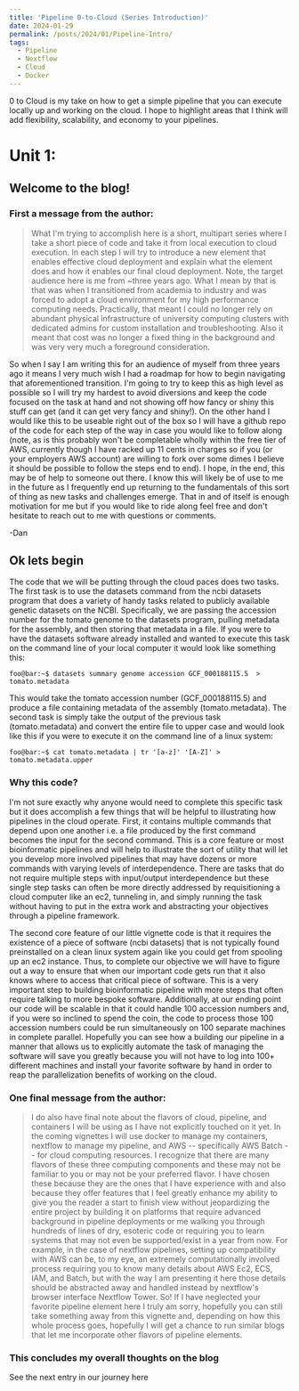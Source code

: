 ```yaml
---
title: 'Pipeline 0-to-Cloud (Series Introduction)'
date: 2024-01-29
permalink: /posts/2024/01/Pipeline-Intro/
tags:
  - Pipeline
  - Nextflow
  - Cloud
  - Docker
---
```


0 to Cloud is my take on how to get a simple pipeline that you can execute locally up and working on the cloud.
I hope to highlight areas that I think will add flexibility, scalability, and economy to your pipelines.

# Unit 1:
## Welcome to the blog!
### First a message from the author:

>What I'm trying to accomplish here is a short, multipart series where I take a short piece of code and take it from local execution to cloud execution.
In each step I will try to introduce a new element that enables effective cloud deployment and explain what the element does and how it enables our final cloud deployment.
Note, the target audience here is me from ~three years ago. What I mean by that is that was when I transitioned from academia to industry and was forced to adopt a cloud environment for my high performance computing needs.
Practically, that meant I could no longer rely on abundant physical infrastructure of university computing clusters with dedicated admins for custom installation and troubleshooting.
Also it meant that cost was no longer a fixed thing in the background and was very very much a foreground consideration.
>
So when I say I am writing this for an audience of myself from three years ago it means I very much wish I had a roadmap for how to begin navigating that aforementioned transition.
I'm going to try to keep this as high level as possible so I will try my hardest to avoid diversions and keep the code focused on the task at hand and not showing off how fancy or shiny this stuff can get (and it can get very fancy and shiny!).
On the other hand I would like this to be useable right out of the box so I will have a github repo of the code for each step of the way in case you would like to follow along (note, as is this probably won't be completable wholly within the free tier of AWS, currently though I have racked up 11 cents in charges so if you (or your employers AWS account) are willing to fork over some dimes I believe it should be possible to follow the steps end to end).
I hope, in the end, this may be of help to someone out there. I know this will likely be of use to me in the future as I frequently end up returning to the fundamentals of this sort of thing as new tasks and challenges emerge.
That in and of itself is enough motivation for me but if you would like to ride along feel free and don't hesitate to reach out to me with questions or comments.
>
-Dan

## Ok lets begin

The code that we will be putting through the cloud paces does two tasks.
The first task is to use the datasets command from the ncbi datasets program that does a variety of handy tasks related to publicly available genetic datasets on the NCBI.
Specifically, we are passing the accession number for the tomato genome to the datasets program, pulling metadata for the assembly, and then storing that metadata in a file.
If you were to have the datasets software already installed and wanted to execute this task on the command line of your local computer it would look like something this:

```console
foo@bar:~$ datasets summary genome accession GCF_000188115.5  > tomato.metadata
```


This would take the tomato accession number (GCF_000188115.5) and produce a file containing metadata of the assembly (tomato.metadata).
The second task is simply take the output of the previous task (tomato.metadata) and convert the entire file to upper case and would look like this if you were to execute it on the command line of a linux system:

```console
foo@bar:~$ cat tomato.metadata | tr '[a-z]' '[A-Z]' > tomato.metadata.upper
```

### Why this code?

I'm not sure exactly why anyone would need to complete this specific task but it does accomplish a few things that will be helpful to illustrating how pipelines in the cloud operate.
First, it contains multiple commands that depend upon one another i.e. a file produced by the first command becomes the input for the second command.
This is a core feature or most bioinformatic pipelines and will help to illustrate the sort of utility that will let you develop more involved pipelines that may have dozens or more commands with varying levels of interdependence.
There are tasks that do not require multiple steps with input/output interdependence but these single step tasks can often be more directly addressed by requisitioning a cloud computer like an ec2, tunneling in, and simply running the task without having to put in the extra work and abstracting your objectives through a pipeline framework.

The second core feature of our little vignette code is that it requires the existence of a piece of software (ncbi datasets) that is not typically found preinstalled on a clean linux system again like you could get from spooling up an ec2 instance.
Thus, to complete our objective we will have to figure out a way to ensure that when our important code gets run that it also knows where to access that critical piece of software.
This is a very important step to building bioinformatic pipeline with more steps that often require talking to more bespoke software.
Additionally, at our ending point our code will be scalable in that it could handle 100 accession numbers and, if you were so inclined to spend the coin, the code to process those 100 accession numbers could be run simultaneously on 100 separate machines in complete parallel.
Hopefully you can see how a building our pipeline in a manner that allows us to explicitly automate the task of managing the software will save you greatly because you will not have to log into 100+ different machines and install your favorite software by hand in order to reap the parallelization benefits of working on the cloud.

### One final message from the author:

> I do also have final note about the flavors of cloud, pipeline, and containers I will be using as I have not explicitly touched on it yet.
In the coming vignettes I will use docker to manage my containers, nextflow to manage my pipeline, and AWS -- specifically AWS Batch -- for cloud computing resources.
I recognize that there are many flavors of these three computing components and these may not be familiar to you or may not be your preferred flavor.
I have chosen these because they are the ones that I have experience with and also because they offer features that I feel greatly enhance my ability to give you the reader a start to finish view without jeopardizing the entire project by building it on platforms that require advanced background in pipeline deployments or me walking you through hundreds of lines of dry, esoteric code or requiring you to learn systems that may not even be supported/exist in a year from now.
For example, in the case of nextflow pipelines, setting up compatibility with AWS can be, to my eye, an extremely computationally involved process requiring you to know many details about AWS Ec2, ECS, IAM, and Batch, but with the way I am presenting it here those details should be abstracted away and handled instead by nextflow's browser interface Nextflow Tower.
So! If I have neglected your favorite pipeline element here I truly am sorry, hopefully you can still take something away from this vignette and, depending on how this whole process goes, hopefully I will get a chance to run similar blogs that let me incorporate other flavors of pipeline elements.


### This concludes my overall thoughts on the blog

See the next entry in our journey here
